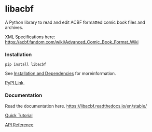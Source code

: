 # libacbf

A Python library to read and edit ACBF formatted comic book files and archives.

XML Specifications here: https://acbf.fandom.com/wiki/Advanced_Comic_Book_Format_Wiki

### Installation

```
pip install libacbf
```

See [Installation and Dependencies](https://libacbf.readthedocs.io/en/stable/install.html) for moreinformation.

[PyPI Link]().

### Documentation

Read the documentation here.
https://libacbf.readthedocs.io/en/stable/

[Quick Tutorial](https://libacbf.readthedocs.io/en/stable/tutorial.html)

[API Reference](https://libacbf.readthedocs.io/en/stable/libacbf.html)
